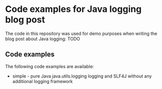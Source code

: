 # Code examples for Java logging blog post

The code in this repository was used for demo purposes when writing the blog post about Java logging: TODO

## Code examples
 
The following code examples are available:

  * simple - pure Java java.utils.logging logging and SLF4J without any additional logging framework
